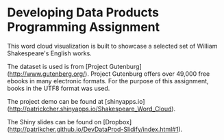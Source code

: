 Developing Data Products Programming Assignment
================================================

This word cloud visualization is built to showcase a selected set of William Shakespeare's English works.

The dataset is used is from [Project Gutenburg] (http://www.gutenberg.org/). Project Gutenburg offers over 49,000 free ebooks in many electronic formats. For the purpose of this assignment, books in the UTF8 format was used.

The project demo can be found at [shinyapps.io] (http://patrickcher.shinyapps.io/Shakespeare_Word_Cloud).

The Shiny slides can be found on [Dropbox] (http://patrikcher.github.io/DevDataProd-Slidify/index.html#1).